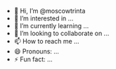 - 👋 Hi, I’m @moscowtrinta
- 👀 I’m interested in ...
- 🌱 I’m currently learning ...
- 💞️ I’m looking to collaborate on ...
- 📫 How to reach me ...
- 😄 Pronouns: ...
- ⚡ Fun fact: ...

<!---
moscowtrinta/moscowtrinta is a ✨ special ✨ repository because its `README.md` (this file) appears on your GitHub profile.
You can click the Preview link to take a look at your changes.
--->
